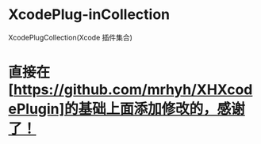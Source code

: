 # XcodePlug-inCollection
XcodePlugCollection(Xcode 插件集合)

直接在[https://github.com/mrhyh/XHXcodePlugin]的基础上面添加修改的，感谢了！
===========






